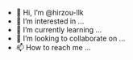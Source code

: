 - 👋 Hi, I’m @hirzou-llk
- 👀 I’m interested in ...
- 🌱 I’m currently learning ...
- 💞️ I’m looking to collaborate on ...
- 📫 How to reach me ...

<!---
hirzou-llk/hirzou-llk is a ✨ special ✨ repository because its `README.md` (this file) appears on your GitHub profile.
You can click the Preview link to take a look at your changes.
--->
